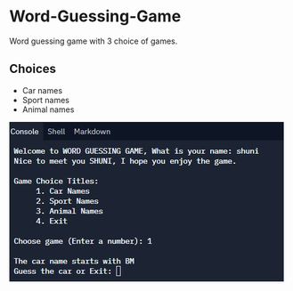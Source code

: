 # Word-Guessing-Game
Word guessing game with 3 choice of games.

## Choices
- Car names
- Sport names
- Animal names
  
![example](markd.jpg)